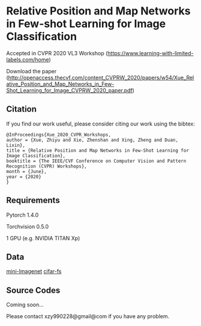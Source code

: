 # Relative Position and Map Networks in Few-shot Learning for Image Classification
Accepted in CVPR 2020 VL3 Workshop (https://www.learning-with-limited-labels.com/home)

Download the paper (http://openaccess.thecvf.com/content_CVPRW_2020/papers/w54/Xue_Relative_Position_and_Map_Networks_in_Few-Shot_Learning_for_Image_CVPRW_2020_paper.pdf)
## Citation
If you find our work useful, please consider citing our work using the bibtex:

```
@InProceedings{Xue_2020_CVPR_Workshops,
author = {Xue, Zhiyu and Xie, Zhenshan and Xing, Zheng and Duan, Lixin},
title = {Relative Position and Map Networks in Few-Shot Learning for Image Classification},
booktitle = {The IEEE/CVF Conference on Computer Vision and Pattern Recognition (CVPR) Workshops},
month = {June},
year = {2020}
}
```
## Requirements
Pytorch 1.4.0

Torchvision 0.5.0

1 GPU (e.g. NVIDIA TITAN Xp)


## Data
[mini-Imagenet](https://drive.google.com/open?id=0B3Irx3uQNoBMQ1FlNXJsZUdYWEE)
[cifar-fs]()

## Source Codes
Coming soon...

Please contact xzy990228@gmail@com if you have any problem.
